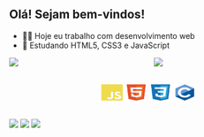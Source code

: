 ## Olá! Sejam bem-vindos!
- 👨‍💻 Hoje eu trabalho com desenvolvimento web
- 🌱 Estudando HTML5, CSS3 e JavaScript

<div style="display: flex; justify-content: space-between;">
  <a href="https://github.com/coqzieiro" style="flex-basis: 48%;">
    <img height="145em" src="https://github-readme-stats.vercel.app/api?username=coqzieiro&show_icons=true&theme=dracula&include_all_commits=true&count_private=true"/>
  </a>
  <a href="https://github.com/coqzieiro" style="flex-basis: 48%;">
    <img height="145em" src="https://github-readme-stats.vercel.app/api/top-langs/?username=coqzieiro&layout=compact&langs_count=16&theme=dracula"/>
  </a>
</div>

##

<div style="margin-top: 20px;">
  <p style="text-align: center;">
    <img alt="Felipe-Js" height="30" width="40" src="https://raw.githubusercontent.com/devicons/devicon/master/icons/javascript/javascript-plain.svg">
    <img alt="Felipe-HTML" height="30" width="40" src="https://raw.githubusercontent.com/devicons/devicon/master/icons/html5/html5-original.svg">
    <img alt="Felipe-CSS" height="30" width="40" src="https://raw.githubusercontent.com/devicons/devicon/master/icons/css3/css3-original.svg">
    <img alt="Felipe-Csharp" height="30" width="40" src="https://raw.githubusercontent.com/devicons/devicon/master/icons/c/c-original.svg">  
  </p>
</div>

  ##
 
<div> 
  <a href="https://www.instagram.com/felipecoqz_/" target="_blank"><img src="https://img.shields.io/badge/-Instagram-%23E4405F?style=for-the-badge&logo=instagram&logoColor=white" target="_blank"></a>
  <a href = "mailto:felipe.coqueiro@usp.br"><img src="https://img.shields.io/badge/-Gmail-%23333?style=for-the-badge&logo=gmail&logoColor=white" target="_blank"></a>
  <a href="https://www.linkedin.com/in/felipe-da-costa-coqueiro-713406227/" target="_blank"><img src="https://img.shields.io/badge/-LinkedIn-%230077B5?style=for-the-badge&logo=linkedin&logoColor=white" target="_blank"></a> 
</div>

##
